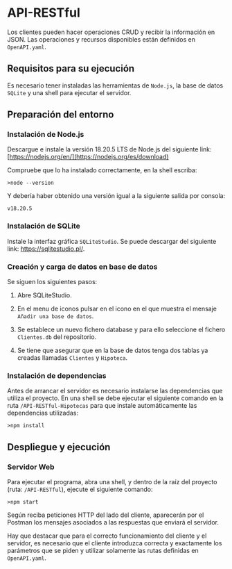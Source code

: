 # API-RESTful

Los clientes pueden hacer operaciones CRUD y recibir la información en JSON. Las operaciones y recursos disponibles están definidos en `OpenAPI.yaml`.

## Requisitos para su ejecución
Es necesario tener instaladas las herramientas de `Node.js`,  la base de datos `SQLite` y una shell para ejecutar el servidor.

## Preparación del entorno
### Instalación de Node.js
Descargue e instale la versión 18.20.5 LTS de Node.js del siguiente link: [https://nodejs.org/en/](https://nodejs.org/es/download)

Compruebe que lo ha instalado correctamente, en la shell escriba:
~~~
>node --version
~~~
Y debería haber obtenido una versión igual a la siguiente salida por consola:
~~~
v18.20.5
~~~

### Instalación de SQLite
Instale la interfaz gráfica `SQLiteStudio`. Se puede descargar del siguiente link: https://sqlitestudio.pl/.

### Creación y carga de datos en base de datos
Se siguen los siguientes pasos:
1. Abre SQLiteStudio.

2. En el menu de iconos pulsar en el icono en el que muestra el mensaje `Añadir una base de datos`.

3. Se establece un nuevo fichero database y para ello seleccione el fichero `Clientes.db` del repositorio.

4. Se tiene que asegurar que en la base de datos tenga dos tablas ya creadas llamadas `Clientes` y `Hipoteca`. 


### Instalación de dependencias
Antes de arrancar el servidor es necesario instalarse las dependencias que utiliza el proyecto. En una shell se debe ejecutar el siguiente comando en la ruta `/API-RESTful-Hipotecas` para que instale automáticamente las dependencias utilizadas:

~~~
>npm install
~~~

## Despliegue y ejecución

### Servidor Web
Para ejecutar el programa, abra una shell, y dentro de la raíz del proyecto (ruta: `/API-RESTful`), ejecute el siguiente comando:

~~~
>npm start
~~~

Según reciba peticiones HTTP del lado del cliente, aparecerán por el Postman los mensajes asociados a las respuestas que enviará el servidor.

Hay que destacar que para el correcto funcionamiento del cliente y el servidor, es necesario que el cliente introduzca correcta y exactamente los parámetros que se piden y utilizar solamente las rutas definidas en  `OpenAPI.yaml`.


